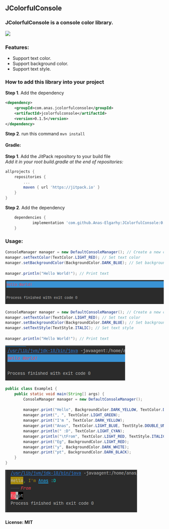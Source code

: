 ## JColorfulConsole

### JColorfulConsole is a console color library.
[![](https://jitpack.io/v/Anas-Elgarhy/JColorfulConsole.svg)](https://jitpack.io/#Anas-Elgarhy/JColorfulConsole)

### Features:
 - Support text color.
 - Support background color.
 - Support text style.

### How to add this library into your project
**Step 1**. Add the dependency
```xml
<dependency>
    <groupId>com.anas.jcolorfulconsole</groupId>
    <artifactId>jcolorfulconsole</artifactId>
    <version>0.1.5</version>
</dependency>
```
**Step 2**. run this command `mvn install`

#### Gradle:
**Step 1**. Add the JitPack repository to your build file<br>
*Add it in your root build.gradle at the end of repositories:*
```gradle
allprojects {
    repositories {
        ...
        maven { url 'https://jitpack.io' }
    }
}
```
**Step 2**. Add the dependency
```gradle
	dependencies {
	        implementation 'com.github.Anas-Elgarhy:JColorfulConsole:0.1.5'
	}
```

### Usage:
```java
ConsoleManager manager = new DefaultConsoleManager(); // Create a new console manager
manager.setTextColor(TextColor.LIGHT_RED); // Set text color
manager.setBackgroundColor(BackgroundColor.DARK_BLUE); // Set background color
   
manager.println("Hello World!"); // Print text
```
<img src="./Screenshots/1.png">

```java
ConsoleManager manager = new DefaultConsoleManager(); // Create a new console manager
manager.setTextColor(TextColor.LIGHT_RED); // Set text color
manager.setBackgroundColor(BackgroundColor.DARK_BLUE); // Set background color
manager.setTextStyle(TextStyle.ITALIC); // Set text style

manager.println("Hello World!"); // Print text
```
<img src="./Screenshots/2.png">

```java
public class Example1 {
    public static void main(String[] args) {
        ConsoleManager manager = new DefaultConsoleManager();

        manager.print("Hello", BackgroundColor.DARK_YELLOW, TextColor.DARK_WHITE, TextStyle.BOLD, TextStyle.ITALIC);
        manager.print(", ", TextColor.LIGHT_GREEN);
        manager.print("I'm ", TextColor.DARK_YELLOW);
        manager.print("Anas", TextColor.LIGHT_BLUE, TextStyle.DOUBLE_UNDERLINE);
        manager.println(" :D", TextColor.LIGHT_CYAN);
        manager.println("\tFrom", TextColor.LIGHT_RED, TextStyle.ITALIC);
        manager.print("Eg", BackgroundColor.LIGHT_RED);
        manager.print("y", BackgroundColor.DARK_WHITE);
        manager.print("pt", BackgroundColor.DARK_BLACK);
    }
}
```
<img src="./Screenshots/3.png">

#### License: MIT